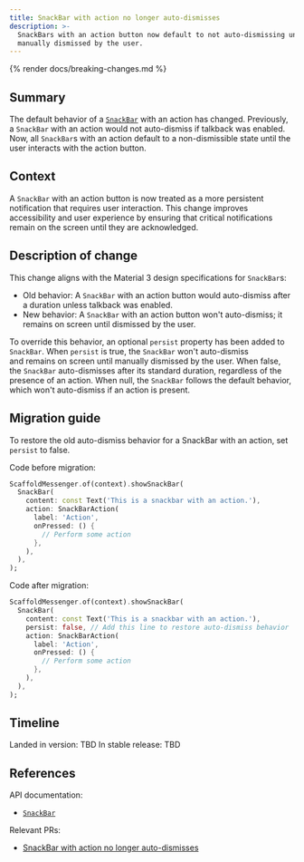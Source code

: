 ```yaml
---
title: SnackBar with action no longer auto-dismisses
description: >-
  SnackBars with an action button now default to not auto-dismissing unless
  manually dismissed by the user.
---
```


{% render docs/breaking-changes.md %}

## Summary

The default behavior of a [`SnackBar`][] with an action has changed. Previously, a
`SnackBar` with an action would not auto-dismiss if talkback was enabled. 
Now, all `SnackBar`s with an action default to a non-dismissible state until the
user interacts with the action button.

## Context

A `SnackBar` with an action button is now treated as a more persistent
notification that requires user interaction. This change improves accessibility
and user experience by ensuring that critical notifications remain on the screen
until they are acknowledged.

## Description of change

This change aligns with the Material 3 design specifications for `SnackBar`s:
* Old behavior: A `SnackBar` with an action button would auto-dismiss after a
  duration unless talkback was enabled.
* New behavior: A `SnackBar` with an action button won't auto-dismiss; 
   it remains on screen until dismissed by the user.

To override this behavior, an optional `persist` property has 
been added to `SnackBar`. When `persist` is true, the `SnackBar` won't auto-dismiss  
and remains on screen until manually dismissed by the user. When false, the 
`SnackBar` auto-dismisses after its standard duration, regardless of the 
presence of an action. When null, the `SnackBar` follows the default 
behavior, which won't auto-dismiss if an action is present.

## Migration guide

To restore the old auto-dismiss behavior for a SnackBar with an action, set
`persist` to false.

Code before migration:

```dart
ScaffoldMessenger.of(context).showSnackBar(
  SnackBar(
    content: const Text('This is a snackbar with an action.'),
    action: SnackBarAction(
      label: 'Action',
      onPressed: () {
        // Perform some action
      },
    ),
  ),
);
```

Code after migration:

```dart
ScaffoldMessenger.of(context).showSnackBar(
  SnackBar(
    content: const Text('This is a snackbar with an action.'),
    persist: false, // Add this line to restore auto-dismiss behavior
    action: SnackBarAction(
      label: 'Action',
      onPressed: () {
        // Perform some action
      },
    ),
  ),
);
```

## Timeline

Landed in version: TBD
In stable release: TBD

## References

API documentation:

* [`SnackBar`][]

Relevant PRs:

* [SnackBar with action no longer auto-dismisses][]

[`SnackBar`]: {{site.api}}/flutter/material/SnackBar-class.html

[SnackBar with action no longer auto-dismisses]: {{site.repo.flutter}}/pull/173084

